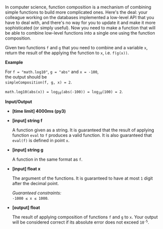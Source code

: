 <div class="markdown"><p>In computer science, function composition is a mechanism of combining simple functions to build more complicated ones. Here's the deal: your colleague working on the databases implemented a low-level API that you have to deal with, and there's no way for you to update it and make it more sophisticated (or simply useful). Now you need to make a function that will be able to combine low-level functions into a single one using the function composition.</p>
<p>Given two functions <code>f</code> and <code>g</code> that you need to combine and a variable <code>x</code>, return the result of the applying the function to <code>x</code>, i.e. <code>f(g(x))</code>.</p>
<p><strong>Example</strong></p>
<p>For <code>f = "math.log10"</code>, <code>g = "abs"</code> and <code>x = -100</code>,<br>
the output should be<br>
<code>simpleComposition(f, g, x) = 2</code>.</p>
<p><code>math.log10(abs(x)) = log<sub>10</sub>(abs(-100)) = log<sub>10</sub>(100) = 2</code>.</p>
<p><strong>Input/Output</strong></p>
<ul>
<li><strong>[time limit] 4000ms (py3)</strong></li>
</ul>
<ul>
<li>
<p><strong>[input] string f</strong></p>
<p>A function given as a string. It is guaranteed that the result of applying function <code>eval</code> to <code>f</code> produces a valid function. It is also guaranteed that <code>eval(f)</code> is defined in point <code>x</code>.</p>
</li>
<li>
<p><strong>[input] string g</strong></p>
<p>A function in the same format as <code>f</code>.</p>
</li>
<li>
<p><strong>[input] float x</strong></p>
<p>The argument of the functions. It is guaranteed to have at most <code>1</code> digit after the decimal point.</p>
<p><em>Guaranteed constraints:</em><br>
<code>-1000 ≤ x ≤ 1000</code>.</p>
</li>
<li>
<p><strong>[output] float</strong></p>
<p>The result of applying composition of functions <code>f</code> and <code>g</code> to <code>x</code>. Your output will be considered correct if its absolute error does not exceed <code>10<sup>-5</sup></code>.</p>
</li>
</ul>
</div>